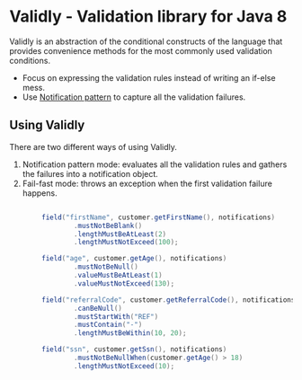 Validly - Validation library for Java 8
=======================================

Validly is an abstraction of the conditional constructs of the language that provides convenience methods for the most commonly used validation conditions.

* Focus on expressing the validation rules instead of writing an if-else mess.
* Use [Notification pattern](https://martinfowler.com/articles/replaceThrowWithNotification.html) to capture all the validation failures.

Using Validly
-------------

There are two different ways of using Validly. 

1. Notification pattern mode: evaluates all the validation rules and gathers the failures into a notification object.
2. Fail-fast mode: throws an exception when the first validation failure happens. 


```java

        field("firstName", customer.getFirstName(), notifications)
                .mustNotBeBlank()
                .lengthMustBeAtLeast(2)
                .lengthMustNotExceed(100);

        field("age", customer.getAge(), notifications)
                .mustNotBeNull()
                .valueMustBeAtLeast(1)
                .valueMustNotExceed(130);

        field("referralCode", customer.getReferralCode(), notifications)
                .canBeNull()
                .mustStartWith("REF")
                .mustContain("-")
                .lengthMustBeWithin(10, 20);

        field("ssn", customer.getSsn(), notifications)
                .mustNotBeNullWhen(customer.getAge() > 18)
                .lengthMustNotExceed(10);

```


